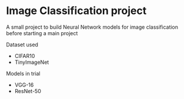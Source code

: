 # Image Classification project

A small project to build Neural Network models for image classification before starting a main project

Dataset used
- CIFAR10
- TinyImageNet

Models in trial
- VGG-16
- ResNet-50
